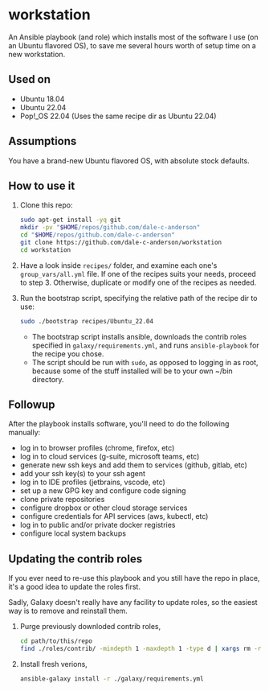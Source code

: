 # workstation

An Ansible playbook (and role) which installs most of the software I use (on an Ubuntu flavored OS), to save me several hours worth of setup time on a new workstation.


## Used on
* Ubuntu 18.04
* Ubuntu 22.04
* Pop!_OS 22.04  (Uses the same recipe dir as Ubuntu 22.04)


## Assumptions

You have a brand-new Ubuntu flavored OS, with absolute stock defaults.


## How to use it

1. Clone this repo:
   ```bash
   sudo apt-get install -yq git
   mkdir -pv "$HOME/repos/github.com/dale-c-anderson"
   cd "$HOME/repos/github.com/dale-c-anderson"
   git clone https://github.com/dale-c-anderson/workstation
   cd workstation
   ```

2. Have a look inside `recipes/` folder, and examine each one's `group_vars/all.yml` file. If one of the recipes suits your needs, proceed to step 3. Otherwise, duplicate or modify one of the recipes as needed.

3. Run the bootstrap script, specifying the relative path of the recipe dir to use:
   ```bash
   sudo ./bootstrap recipes/Ubuntu_22.04
   ```
   * The bootstrap script installs ansible, downloads the contrib roles specified in `galaxy/requirements.yml`, and runs `ansible-playbook` for the recipe you chose.
   * The script should be run with `sudo`, as opposed to logging in as root, because some of the stuff installed will be to your own ~/bin directory.


## Followup

After the playbook installs software, you'll need to do the following manually:

* log in to browser profiles (chrome, firefox, etc)
* log in to cloud services (g-suite, microsoft teams, etc)
* generate new ssh keys and add them to services (github, gitlab, etc)
* add your ssh key(s) to your ssh agent
* log in to IDE profiles (jetbrains, vscode, etc)
* set up a new GPG key and configure code signing
* clone private repositories
* configure dropbox or other cloud storage services
* configure credentials for API services (aws, kubectl, etc)
* log in to public and/or private docker registries
* configure local system backups


## Updating the contrib roles

If you ever need to re-use this playbook and you still have the repo in place, it's a good idea to update the roles first.

Sadly, Galaxy doesn't really have any facility to update roles, so the easiest way is to remove and reinstall them.

1. Purge previously downloded contrib roles,

   ```bash
   cd path/to/this/repo
   find ./roles/contrib/ -mindepth 1 -maxdepth 1 -type d | xargs rm -rfv
   ```
2. Install fresh verions,
   ```bash
   ansible-galaxy install -r ./galaxy/requirements.yml
   ```
